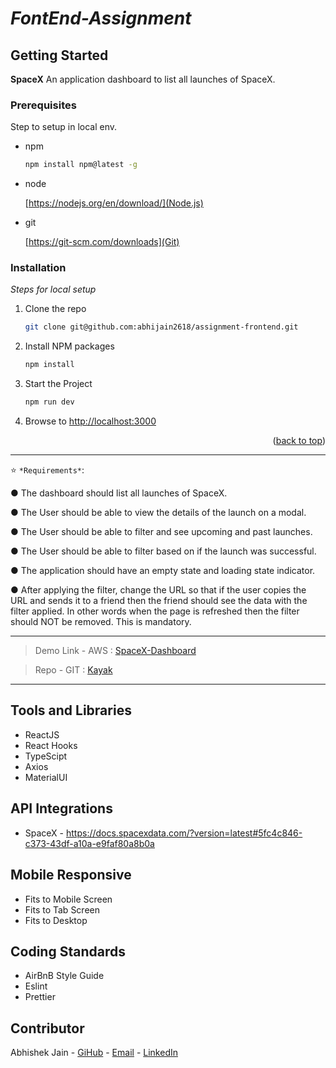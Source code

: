 # _FontEnd-Assignment_

<div id="top"></div>

## Getting Started

**SpaceX** An application dashboard to list all launches of SpaceX.

### Prerequisites

Step to setup in local env.

- npm
  ```sh
  npm install npm@latest -g
  ```
- node

  [https://nodejs.org/en/download/](Node.js)

- git

  [https://git-scm.com/downloads](Git)

### Installation

_Steps for local setup_

1. Clone the repo
   ```sh
   git clone git@github.com:abhijain2618/assignment-frontend.git
   ```
2. Install NPM packages
   ```sh
   npm install
   ```
3. Start the Project
   ```sh
   npm run dev
   ```
4. Browse to [http://localhost:3000](Link)

<p align="right">(<a href="#top">back to top</a>)</p>

---

⭐ `*Requirements*`:

● The dashboard should list all launches of SpaceX.

● The User should be able to view the details of the launch on a modal.

● The User should be able to filter and see upcoming and past launches.

● The User should be able to filter based on if the launch was successful.

● The application should have an empty state and loading state indicator.

● After applying the filter, change the URL so that if the user copies the URL and sends it to a friend then the friend should see the data with the filter applied. In other words when the page is refreshed then the filter should NOT be removed. This is mandatory.

---

> Demo Link - AWS : [SpaceX-Dashboard](https://main.d2znggtwcuob0d.amplifyapp.com/)

> Repo - GIT : [Kayak](https://github.com/abhijain2618/assignment-frontend)

---

## Tools and Libraries

- ReactJS
- React Hooks
- TypeScipt
- Axios
- MaterialUI

## API Integrations

- SpaceX - https://docs.spacexdata.com/?version=latest#5fc4c846-c373-43df-a10a-e9faf80a8b0a

## Mobile Responsive

- Fits to Mobile Screen
- Fits to Tab Screen
- Fits to Desktop

## Coding Standards

- AirBnB Style Guide
- Eslint
- Prettier

## Contributor

Abhishek Jain - [GiHub](https://github.com/abhijain2618) - [Email](mailto:abhijain2618@gmail.com) - [LinkedIn](https://www.linkedin.com/in/abhijain2618)
